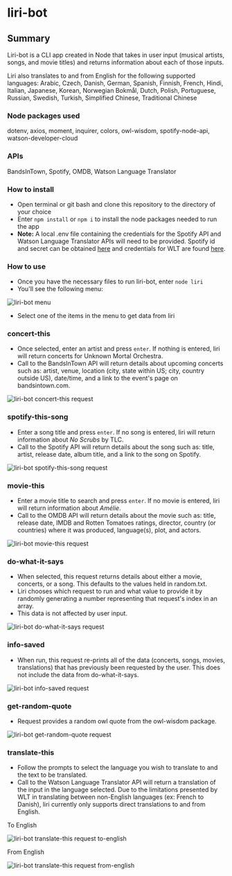 # liri-bot

## Summary
Liri-bot is a CLI app created in Node that takes in user input (musical artists, songs, and movie titles) and returns information about each of those inputs. 

Liri also translates to and from English for the following supported languages: Arabic, Czech, Danish, German, Spanish, Finnish, French, Hindi, Italian, Japanese, Korean, Norwegian Bokmål, Dutch, Polish, Portuguese, Russian, Swedish, Turkish, Simplified Chinese, Traditional Chinese

### Node packages used
dotenv, axios, moment, inquirer, colors, owl-wisdom, spotify-node-api, watson-developer-cloud

### APIs
BandsInTown, Spotify, OMDB, Watson Language Translator

### How to install
* Open terminal or git bash and clone this repository to the directory of your choice
* Enter ` npm install ` or ` npm i ` to install the node packages needed to run the app
* **Note:** A local .env file containing the credentials for the Spotify API and Watson Language Translator APIs will need to be provided. Spotify id and secret can be obtained [here](https://developer.spotify.com/) and credentials for WLT are found [here](https://www.ibm.com/watson/services/language-translator/).

### How to use
* Once you have the necessary files to run liri-bot, enter ` node liri `
* You'll see the following menu:

![liri-bot menu](gifs/menu.png)

* Select one of the items in the menu to get data from liri

### concert-this
* Once selected, enter an artist and press ` enter `. If nothing is entered, liri will return concerts for Unknown Mortal Orchestra.
* Call to the BandsInTown API will return details about upcoming concerts such as: artist, venue, location (city, state within US; city, country outside US), date/time, and a link to the event's page on bandsintown.com.

![liri-bot concert-this request](gifs/concert.gif)

### spotify-this-song
* Enter a song title and press ` enter `. If no song is entered, liri will return information about *No Scrubs* by TLC.
* Call to the Spotify API will return details about the song such as: title, artist, release date, album title, and a link to the song on Spotify.

![liri-bot spotify-this-song request](gifs/song.gif)

### movie-this
* Enter a movie title to search and press ` enter `. If no movie is entered, liri will return information about *Amélie*.
* Call to the OMDB API will return details about the movie such as: title, release date, IMDB and Rotten Tomatoes ratings, director, country (or countries) where it was produced, language(s), plot, and actors.

![liri-bot movie-this request](gifs/movie.gif)

### do-what-it-says
* When selected, this request returns details about either a movie, concerts, or a song. This defaults to the values held in random.txt.
* Liri chooses which request to run and what value to provide it by randomly generating a number representing that request's index in an array.
* This data is not affected by user input.

![liri-bot do-what-it-says request](gifs/random.gif)

### info-saved
* When run, this request re-prints all of the data (concerts, songs, movies, translations) that has previously been requested by the user. This does not include the data from do-what-it-says.

![liri-bot info-saved request](gifs/info.gif)

### get-random-quote
* Request provides a random owl quote from the owl-wisdom package.

![liri-bot get-random-quote request](gifs/quote.gif)

### translate-this
* Follow the prompts to select the language you wish to translate to and the text to be translated.
* Call to the Watson Language Translator API will return a translation of the input in the language selected. Due to the limitations presented by WLT in translating between non-English languages (ex: French to Danish), liri currently only supports direct translations to and from English.

To English

![liri-bot translate-this request to-english](gifs/to-english.gif)

From English

![liri-bot translate-this request from-english](gifs/from-english.gif)
